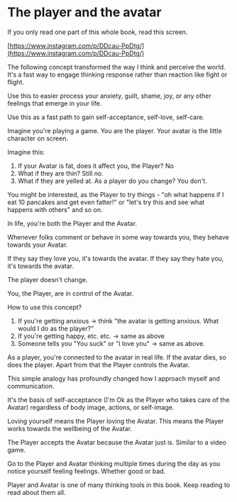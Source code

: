 # The player and the avatar

If you only read one part of this whole book, read this screen.

[https://www.instagram.com/p/DDcau-PpDtg/](https://www.instagram.com/p/DDcau-PpDtg/)

The following concept transformed the way I think and perceive the world. It's a fast way to engage thinking response rather than reaction like fight or flight.

Use this to easier process your anxiety, guilt, shame, joy, or any other feelings that emerge in your life.

Use this as a fast path to gain self-acceptance, self-love, self-care.

Imagine you're playing a game. You are the player. Your avatar is the little character on screen.&#x20;

Imagine this:

1. If your Avatar is fat, does it affect you, the Player? No
2. What if they are thin? Still no.
3. What if they are yelled at. As a player do you change? You don't.

You might be interested, as the Player to try things - "oh what happens if I eat 10 pancakes and get even fatter!" or "let's try this and see what happens with others" and so on.

In life, you're both the Player and the Avatar.

Whenever folks comment or behave in some way towards you, they behave towards your Avatar.

If they say they love you, it's towards the avatar. If they say they hate you, it's towards the avatar.

The player doesn't change.

You, the Player, are in control of the Avatar.



How to use this concept?

1. If you're getting anxious -> think "the avatar is getting anxious. What would I do as the player?"
2. If you're getting happy, etc. etc. -> same as above
3. Someone tells you "You suck" or "I love you" -> same as above.

As a player, you're connected to the avatar in real life. If the avatar dies, so does the player. Apart from that the Player controls the Avatar.

This simple analogy has profoundly changed how I approach myself and communication.

It's the basis of self-acceptance (I'm Ok as the Player who takes care of the Avatar) regardless of body image, actions, or self-image.

Loving yourself means the Player loving the Avatar. This means the Player works towards the wellbeing of the Avatar.

The Player accepts the Avatar because the Avatar just is. Similar to a video game.



Go to the Player and Avatar thinking multiple times during the day as you notice yourself feeling feelings. Whether good or bad.

Player and Avatar is one of many thinking tools in this book. Keep reading to read about them all.
